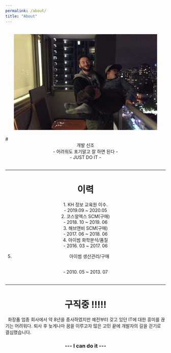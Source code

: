 ```yaml
---
permalink: /about/
title: "About"
---
```

<br>
<center><img src="../assets/images/IMG_1248.JPG" width="450px" height="300px"></center>
<br>
# <center> 개발 신조 </center>
<center> - 어려워도 포기말고 잘 하면 된다 - </center>
<center>-  JUST DO IT - </center>

<br>
<hr>

# <center> 이력 </center>

<center>1. KH 정보 교육원 이수.
<br>
  - 2019.09 ~ 2020.05     
<br>
2. 코스알엑스 SCM(구매)
<br>
  - 2018. 10 ~ 2019. 06   
<br> 
3. 해브앤비 SCM(구매)
<br>
  - 2017. 06 ~ 2018. 06   
<br>     
4. 아이썸 화학분석/품질
<br>
  - 2016. 03 ~ 2017. 06 
<br>   
       
5. 아이썸 생산관리/구매
<br>
   - 2010. 05 ~ 2013. 07   
<br>
   </center>
<br>
<hr>
        
# <center>구직중 !!!!!</center>
  &nbsp;&nbsp;화장품 업종 회사에서 약 8년을 종사하였지만 예전부터 갖고 있던 IT에 대한 흥미를 끊기는 어려워다. 퇴사 후 늦게나마 꿈을 이루고자 많은 고민 끝에 개발자의 길을 걷기로 결심했습니다.

### <center>---  I can do it  ---</center>